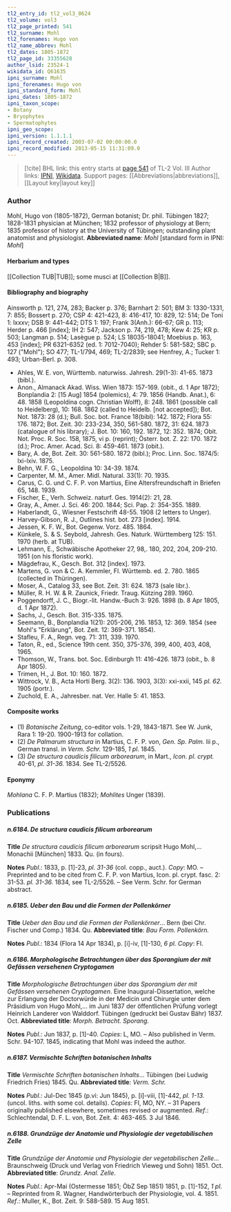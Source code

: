 ```yaml
---
tl2_entry_id: tl2_vol3_0624
tl2_volume: vol3
tl2_page_printed: 541
tl2_surname: Mohl
tl2_forenames: Hugo von
tl2_name_abbrev: Mohl
tl2_dates: 1805-1872
tl2_page_id: 33355628
author_lsid: 23524-1
wikidata_id: Q61635
ipni_surname: Mohl
ipni_forenames: Hugo von
ipni_standard_form: Mohl
ipni_dates: 1805-1872
ipni_taxon_scope: 
- Botany
- Bryophytes
- Spermatophytes
ipni_geo_scope: 
ipni_version: 1.1.1.1
ipni_record_created: 2003-07-02 00:00:00.0
ipni_record_modified: 2013-05-15 11:31:09.0
---
```


> [!cite] BHL link: this entry starts at [page 541](https://www.biodiversitylibrary.org/page/33355628) of TL-2 Vol. III
> Author links: [IPNI](https://www.ipni.org/a/23524-1), [Wikidata](https://www.wikidata.org/wiki/Q61635). Support pages: [[Abbreviations|abbreviations]], [[Layout key|layout key]]

### Author

Mohl, Hugo von (1805-1872), German botanist; Dr. phil. Tübingen 1827; 1828-1831 physician at München; 1832 professor of physiology at Bern; 1835 professor of history at the University of Tübingen; outstanding plant anatomist and physiologist. 
**Abbreviated name**: *Mohl* \[standard form in IPNI: *Mohl*\]

#### Herbarium and types

[[Collection TUB|TUB]]; some musci at [[Collection B|B]].

#### Bibliography and biography

Ainsworth p. 121, 274, 283; Backer p. 376; Barnhart 2: 501; BM 3: 1330-1331, 7: 855; Bossert p. 270; CSP 4: 421-423, 8: 416-417, 10: 829, 12: 514; De Toni 1: lxxxv; DSB 9: 441-442; DTS 1: 197; Frank 3(Anh.): 66-67; GR p. 113; Herder p. 466 \[index\]; IH 2: 547; Jackson p. 74, 219, 478; Kew 4: 25; KR p. 503; Langman p. 514; Lasègue p. 524; LS 18035-18041; Moebius p. 163, 453 \[index\]; PR 6321-6352 (ed. 1: 7012-7040); Rehder 5: 581-582; SBC p. 127 ("Mohl"); SO 477; TL-1/794, 469; TL-2/2839; see Henfrey, A.; Tucker 1: 493; Urban-Berl. p. 308.
- Ahles, W. E. von, Württemb. naturwiss. Jahresh. 29(1-3): 41-65. 1873 (bibl.).
- Anon., Almanack Akad. Wiss. Wien 1873: 157-169. (obit., d. 1 Apr 1872); Bonplandia 2: \[15 Aug\] 1854 (polemics), 4: 79. 1856 (Handb. Anat.), 6: 48. 1858 (Leopoldina cogn. Christian Wolff), 8: 248. 1861 (possible call to Heidelberg), 10: 168. 1862 (called to Heidelb. \[not accepted\]); Bot. Not. 1873: 28 (d.); Bull. Soc. bot. France 18(bibl): 142. 1872; Flora 55: 176. 1872; Bot. Zeit. 30: 233-234, 350, 561-580. 1872, 31: 624. 1873 (catalogue of his library); J. Bot. 10: 160, 192. 1872, 12: 352. 1874; Obit. Not. Proc. R. Soc. 158, 1875, vi p. (reprint); Österr. bot. Z. 22: 170. 1872 (d.); Proc. Amer. Acad. Sci. 8: 459-461. 1873 (obit.).
- Bary, A. de, Bot. Zeit. 30: 561-580. 1872 (bibl.); Proc. Linn. Soc. 1874/5: lxi-lxiv. 1875.
- Behn, W. F. G., Leopoldina 10: 34-39. 1874.
- Carpenter, M. M., Amer. Midl. Natural. 33(1): 70. 1935.
- Carus, C. G. und C. F. P. von Martius, Eine Altersfreundschaft in Briefen 65, 148. 1939.
- Fischer, E., Verh. Schweiz. naturf. Ges. 1914(2): 21, 28.
- Gray, A., Amer. J. Sci. 46: 200. 1844; Sci. Pap. 2: 354-355. 1889.
- Haberlandt, G., Wiesner Festschrift 48-55. 1908 (2 letters to Unger).
- Harvey-Gibson, R. J., Outlines hist. bot. 273 \[index\]. 1914.
- Jessen, K. F. W., Bot. Gegenw. Vorz. 485. 1864.
- Künkele, S. & S. Seybold, Jahresh. Ges. Naturk. Württemberg 125: 151. 1970 (herb. at TUB).
- Lehmann, E., Schwäbische Apotheker 27, 98,. 180, 202, 204, 209-210. 1951 (on his floristic work).
- Mägdefrau, K., Gesch. Bot. 312 \[index\]. 1973.
- Martens, G. von & C. A. Kemmler, Fl. Württemb. ed. 2. 780. 1865 (collected in Thüringen).
- Moser, A., Catalog 33, see Bot. Zeit. 31: 624. 1873 (sale libr.).
- Müller, R. H. W. & R. Zaunick, Friedr. Traug. Kützing 289. 1960.
- Poggendorff, J. C., Biogr.-lit. Handw.-Buch 3: 926. 1898 (b. 8 Apr 1805, d. 1 Apr 1872).
- Sachs, J., Gesch. Bot. 315-335. 1875.
- Seemann, B., Bonplandia 1(21): 205-206, 216. 1853, 12: 369. 1854 (see Mohl's "Erklärung", Bot. Zeit. 12: 369-371. 1854).
- Stafleu, F. A., Regn. veg. 71: 311, 339. 1970.
- Taton, R., ed., Science 19th cent. 350, 375-376, 399, 400, 403, 408, 1965.
- Thomson, W., Trans. bot. Soc. Edinburgh 11: 416-426. 1873 (obit., b. 8 Apr 1805).
- Trimen, H., J. Bot. 10: 160. 1872.
- Wittrock, V. B., Acta Horti Berg. 3(2): 136. 1903, 3(3): xxi-xxii, 145 *pl. 62.* 1905 (portr.).
- Zuchold, E. A., Jahresber. nat. Ver. Halle 5: 41. 1853.

#### Composite works

- (1) *Botanische Zeitung*, co-editor vols. 1-29, 1843-1871. See W. Junk, Rara 1: 19-20. 1900-1913 for collation.
- (2) *De Palmarum structura* in Martius, C. F. P. von, *Gen. Sp. Palm.* lii p., German transl. in *Verm. Schr.* 129-185, *1 pl*. 1845.
- (3) *De structura caudicis filicum arborearum*, in Mart., *Icon. pl. crypt.* 40-61, *pl. 31-36.* 1834. See TL-2/5526.

#### Eponymy

*Mohlana* C. F. P. Martius (1832); *Mohlites* Unger (1839).

### Publications

##### n.6184. De structura caudicis filicum arborearum

**Title**
*De structura caudicis filicum arborearum* scripsit Hugo Mohl,... Monachii \[München\] 1833. Qu. (in fours).

**Notes**
*Publ*.: 1833, p. \[1\]-23, *pl. 31-36* (col. copp., auct.). *Copy*: MO. – Preprinted and to be cited from C. F. P. von Martius, Icon. pl. crypt. fasc. 2: 31-53. *pl. 31-36.* 1834, see TL-2/5526. – See Verm. Schr. for German abstract.

##### n.6185. Ueber den Bau und die Formen der Pollenkörner

**Title**
*Ueber den Bau und die Formen der Pollenkörner*... Bern (bei Chr. Fischer und Comp.) 1834. Qu.
**Abbreviated title**: *Bau Form. Pollenkörn.*

**Notes**
*Publ*.: 1834 (Flora 14 Apr 1834), p. \[i\]-iv, \[1\]-130, *6 pl. Copy*: FI.

##### n.6186. Morphologische Betrachtungen über das Sporangium der mit Gefässen versehenen Cryptogamen

**Title**
*Morphologische Betrachtungen über das Sporangium der mit Gefässen versehenen Cryptogamen*. Eine Inaugural-Dissertation, welche zur Erlangung der Doctorwürde in der Medicin und Chirurgie unter dem Präsidium von Hugo Mohl,... im Juni 1837 der öffentlichen Prüfung vorlegt Heinrich Landerer von Walddorf. Tübingen (gedruckt bei Gustav Bähr) 1837. Oct.
**Abbreviated title**: *Morph. Betracht. Sporang.*

**Notes**
*Publ*.: Jun 1837, p. \[1\]-40. *Copies*: L, MO. – Also published in Verm. Schr. 94-107. 1845, indicating that Mohl was indeed the author.

##### n.6187. Vermischte Schriften botanischen Inhalts

**Title**
*Vermischte Schriften botanischen Inhalts*... Tübingen (bei Ludwig Friedrich Fries) 1845. Qu.
**Abbreviated title**: *Verm. Schr.*

**Notes**
*Publ*.: Jul-Dec 1845 (p.vi: Jun 1845), p. \[i\]-viii, \[1\]-442, *pl. 1-13.* (uncol. liths. with some col. details). *Copies*: FI, MO, NY. – 31 Papers originally published elsewhere, sometimes revised or augmented.
*Ref*.: Schlechtendal, D. F. L. von, Bot. Zeit. 4: 463-465. 3 Jul 1846.

##### n.6188. Grundzüge der Anatomie und Physiologie der vegetabilischen Zelle

**Title**
*Grundzüge der Anatomie und Physiologie der vegetabilischen Zelle*... Braunschweig (Druck und Verlag von Friedrich Vieweg und Sohn) 1851. Oct.
**Abbreviated title**: *Grundz. Anal. Zelle*.

**Notes**
*Publ*.: Apr-Mai (Ostermesse 1851; ÖbZ Sep 1851) 1851, p. \[1\]-152, *1 pl*. – Reprinted from R. Wagner, Handwörterbuch der Physiologie, vol. 4. 1851.
*Ref*.: Muller, K., Bot. Zeit. 9: 588-589. 15 Aug 1851.

